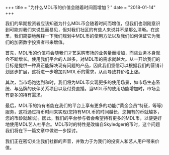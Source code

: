 +++
title = "为什么MDL币的价值会随着时间而增加？"
date = "2018-01-14"
+++

我们的早期投资者应该知道为什么MDL币会随着时间而增值，但我们也刚刚意识到可能对我们来说显而易见，但对我们社区的有些人来说并不是那么清晰。在这里，我们简要地解释一下我们规划中MDL币的使用方法以及我们如何保证它为我们的加密数字投资者带来增值。

首先，MDL币的价值将会随我们才艺采购市场的业务量而增加，而些业务本身就会不断增长。使用我们平台的人越多，对MDL币的需求就越大。从一开始我们的目标是提供一种真正能解决现有问题的产品，因此我们坚信可以根据我们的营销计划逐步扩展，这将进一步增加对MDL币的需求，从而导致其价格上涨。

其次，当市场饱达到和时，我们将为MDL币实现更多的使用场景，如市场生态系统、与品牌的伙伴关系项目以及付费直播。当MDL币的使用功能增加时，市场会有更多的持有需求。

最后，MDL币的持有者能在我们的平台上享有更多的功能(“黄金会员”特征，等等)服务，这将通过持币时间来实现(您持有MDL币的时间越长，您拥有的币就越多，您的币龄就越长)。因此，我们的平台参与者会希望持有更多的MDL币，以便更好地使用MDL艺人社平台。MDL币时的特性是改编自Skyledger的币时，这个问题我们将在下一篇文章中做进一步探讨。

我们正在密切关注我们社群的声音，并致力于为我们的投资人和艺人用户带来价值。
